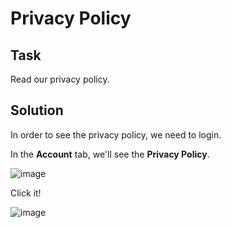 # Privacy Policy
## Task
Read our privacy policy.

## Solution
In order to see the privacy policy, we need to login.  

In the **Account** tab, we'll see the **Privacy Policy**.  

![image](https://user-images.githubusercontent.com/44528004/130932444-9083a5ed-95f9-49aa-9c0e-583da903df6d.png)

Click it!  


![image](https://user-images.githubusercontent.com/44528004/130932595-5c06ba1a-63a7-4e2e-b1e8-a6642dcf60dd.png)
